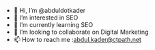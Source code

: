 - 👋 Hi, I’m @abduldotkader
- 👀 I’m interested in SEO
- 🌱 I’m currently learning SEO
- 💞️ I’m looking to collaborate on Digital Marketing
- 📫 How to reach me :abdul.kader@ctpath.net

<!---
abduldotkader/abduldotkader is a ✨ special ✨ repository because its `README.md` (this file) appears on your GitHub profile.
You can click the Preview link to take a look at your changes.
--->
